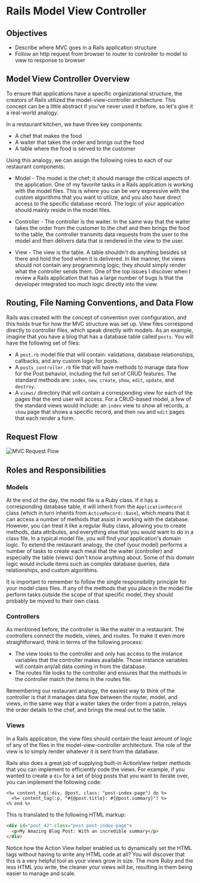 # Rails Model View Controller

## Objectives

- Describe where MVC goes in a Rails application structure
- Follow an http request from browser to router to controller to model to view to response to browser

## Model View Controller Overview

To ensure that applications have a specific organizational structure, the creators of Rails utilized the model-view-controller architecture. This concept can be a little abstract if you've never used it before, so let's give it a real-world analogy.

In a restaurant kitchen, we have three key components:

- A chef that makes the food
- A waiter that takes the order and brings out the food
- A table where the food is served to the customer

Using this analogy, we can assign the following roles to each of our restaurant components:

- Model - The model is the chef; it should manage the critical aspects of the application. One of my favorite tasks in a Rails application is working with the model files. This is where you can be very expressive with the custom algorithms that you want to utilize, and you also have direct access to the specific database record. The logic of your application should mainly reside in the model files.

- Controller - The controller is the waiter. In the same way that the waiter takes the order from the customer to the chef and then brings the food to the table, the controller transmits data requests from the user to the model and then delivers data that is rendered in the view to the user.

- View - The view is the table. A table shouldn't do anything besides sit there and hold the food when it is delivered. In like manner, the views should not contain any programming logic; they should simply render what the controller sends them. One of the top issues I discover when I review a Rails application that has a large number of bugs is that the developer integrated too much logic directly into the view.

## Routing, File Naming Conventions, and Data Flow

Rails was created with the concept of convention over configuration, and this holds true for how the MVC structure was set up. View files correspond directly to controller files, which speak directly with models. As an example, imagine that you have a blog that has a database table called `posts`. You will have the following set of files:

- A `post.rb` model file that will contain: validations, database relationships, callbacks, and any custom logic for posts.
- A `posts_controller.rb` file that will have methods to manage data flow for the Post behavior, including the full set of CRUD features. The standard methods are: `index`, `new`, `create`, `show`, `edit`, `update`, and `destroy`.
- A `views/` directory that will contain a corresponding view for each of the pages that the end user will access. For a CRUD-based model, a few of the standard views would include: an `index` view to show all records, a `show` page that shows a specific record, and then `new` and `edit` pages that each render a form.

## Request Flow

![MVC Request Flow](https://s3.amazonaws.com/flatiron-bucket/readme-lessons/mvc_flow_updated.png)

## Roles and Responsibilities

### Models

At the end of the day, the model file is a Ruby class. If it has a corresponding database table, it will inherit from the `ApplicationRecord` class (which in turn inherits from `ActiveRecord::Base`), which means that it can access a number of methods that assist in working with the database. However, you can treat it like a regular Ruby class, allowing you to create methods, data attributes, and everything else that you would want to do in a class file. In a typical model file, you will find your application's domain logic. To extend the restaurant analogy, the chef (your model) performs a number of tasks to create each meal that the waiter (controller) and especially the table (views) don't know anything about. Some of this domain logic would include items such as complex database queries, data relationships, and custom algorithms.

It is important to remember to follow the single responsibility principle for your model class files. If any of the methods that you place in the model file perform tasks outside the scope of that specific model, they should probably be moved to their own class.

### Controllers

As mentioned before, the controller is like the waiter in a restaurant. The controllers connect the models, views, and routes. To make it even more straightforward, think in terms of the following process:

- The view looks to the controller and only has access to the instance variables that the controller makes available. Those instance variables will contain any/all data coming in from the database.
- The routes file looks to the controller and ensures that the methods in the controller match the items in the routes file.

Remembering our restaurant analogy, the easiest way to think of the controller is that it manages data flow between the router, model, and views, in the same way that a waiter takes the order from a patron, relays the order details to the chef, and brings the meal out to the table.

### Views

In a Rails application, the view files should contain the least amount of logic of any of the files in the model-view-controller architecture. The role of the view is to simply render whatever it is sent from the database.

Rails also does a great job of supplying built-in ActionView helper methods that you can implement to efficiently code the views. For example, if you wanted to create a `div` for a set of blog posts that you want to iterate over, you can implement the following code:

```erb
<%= content_tag(:div, @post, class: "post-index-page") do %>
  <%= content_tag(:p, "#{@post.title}: #{@post.summary}") %>
<% end %>
```

This is translated to the following HTML markup:

```html
<div id="post_42" class="post post-index-page">
  <p>My Amazing Blog Post: With an incredible summary</p>
</div>
```

Notice how the Action View helper enabled us to dynamically set the HTML tags without having to write any HTML code at all? You will discover that this is a very helpful tool as your views grow in size. The more Ruby and the less HTML you write, the cleaner your views will be, resulting in them being easier to manage and scale.
